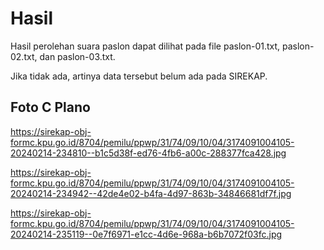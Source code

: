 # Hasil

Hasil perolehan suara paslon dapat dilihat pada file paslon-01.txt, paslon-02.txt, dan paslon-03.txt.

Jika tidak ada, artinya data tersebut belum ada pada SIREKAP.

## Foto C Plano

https://sirekap-obj-formc.kpu.go.id/8704/pemilu/ppwp/31/74/09/10/04/3174091004105-20240214-234810--b1c5d38f-ed76-4fb6-a00c-288377fca428.jpg

https://sirekap-obj-formc.kpu.go.id/8704/pemilu/ppwp/31/74/09/10/04/3174091004105-20240214-234942--42de4e02-b4fa-4d97-863b-34846681df7f.jpg

https://sirekap-obj-formc.kpu.go.id/8704/pemilu/ppwp/31/74/09/10/04/3174091004105-20240214-235119--0e7f6971-e1cc-4d6e-968a-b6b7072f03fc.jpg
